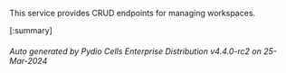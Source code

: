 






This service provides CRUD endpoints for managing workspaces.

[:summary]

###### Auto generated by Pydio Cells Enterprise Distribution v4.4.0-rc2 on 25-Mar-2024
